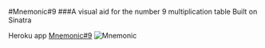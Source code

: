 #Mnemonic#9
###A visual aid for the number 9 multiplication table
Built on Sinatra

Heroku app [Mnemonic#9](http://mnemonic9.herokuapp.com/)
![Mnemonic](https://github.com/helenemartin/Mnemonicsinatra/blob/master/app/public/images/anima.gif  "Mnemonic#9")